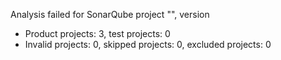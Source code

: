 Analysis failed for SonarQube project "", version 
- Product projects: 3, test projects: 0
- Invalid projects: 0, skipped projects: 0, excluded projects: 0
